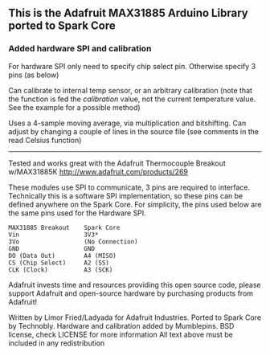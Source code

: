 This is the Adafruit MAX31885 Arduino Library ported to Spark Core
---

### Added hardware SPI and calibration
For hardware SPI only need to specify chip select pin. Otherwise specify 3 pins (as below)

Can calibrate to internal temp sensor, or an arbitrary calibration (note that the function is fed the _calibration_ value, not the current temperature value.  See the example for a possible method)

Uses a 4-sample moving average, via multiplication and bitshifting. Can adjust by changing a couple of lines in the source file (see comments in the read Celsius function)

---

Tested and works great with the Adafruit Thermocouple Breakout w/MAX31885K http://www.adafruit.com/products/269

These modules use SPI to communicate, 3 pins are required to
interface. Technically this is a software SPI implementation, so these pins can be defined anywhere on the Spark Core. For simplicity, the pins used below are the same pins used for the Hardware SPI.

```
MAX31885 Breakout    Spark Core
Vin                  3V3*
3Vo                  (No Connection)
GND                  GND
DO (Data Out)        A4 (MISO)
CS (Chip Select)     A2 (SS)
CLK (Clock)          A3 (SCK)
```

Adafruit invests time and resources providing this open source code, please support Adafruit and open-source hardware by purchasing products from Adafruit!

Written by Limor Fried/Ladyada for Adafruit Industries. Ported to Spark Core by Technobly. Hardware and calibration added by Mumblepins.
BSD license, check LICENSE for more information All text above must be included in any redistribution

